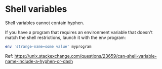 # Shell variables

Shell variables cannot contain hyphen.

If you have a program that requires an environment variable that doesn't match the shell restrictions, launch it with the env program:

```bash
env 'strange-name=some value' myprogram
```
Ref: https://unix.stackexchange.com/questions/23659/can-shell-variable-name-include-a-hyphen-or-dash


